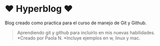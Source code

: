 # ❤️ Hyperblog ❤️
Blog creado como practica para el curso de manejo de Git y Github.
>Aprendiendo git y github para incluirlo en mis nuevas habilidades.
*Creado por Paola N.
*Incluye ejemplos en w, linux y mac.